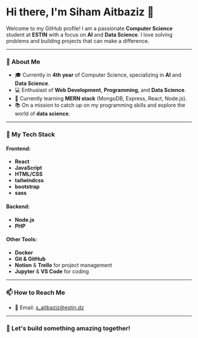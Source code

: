# Hi there, I'm Siham Aitbaziz 👋

Welcome to my GitHub profile! I am a passionate **Computer Science** student at **ESTIN** with a focus on **AI** and **Data Science**. I love solving problems and building projects that can make a difference.

---

### 🚀 About Me
- 🎓 Currently in **4th year** of Computer Science, specializing in **AI** and **Data Science**.
- 💻 Enthusiast of **Web Development**, **Programming**, and **Data Science**.
- 🌱 Currently learning **MERN stack** (MongoDB, Express, React, Node.js).
- 📚 On a mission to catch up on my programming skills and explore the world of **data science**.

---

### 🌟 My Tech Stack

#### **Frontend:**
- **React**
- **JavaScript**
- **HTML/CSS**
- **tailwindcss**
- **bootstrap**
- **sass**

#### **Backend:**
- **Node.js**
- **PHP**

#### **Other Tools:**
- **Docker**
- **Git & GitHub**
- **Notion** & **Trello** for project management
- **Jupyter** & **VS Code** for coding


---

### 📫 How to Reach Me

- 📧 Email: [s_aitbaziz@estin.dz](mailto:s_aitbaziz@estin.dz)

---

### 🎯 Let's build something amazing together!

